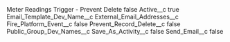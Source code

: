 <?xml version="1.0" encoding="UTF-8"?>
<CustomMetadata xmlns="http://soap.sforce.com/2006/04/metadata" xmlns:xsi="http://www.w3.org/2001/XMLSchema-instance" xmlns:xsd="http://www.w3.org/2001/XMLSchema">
    <label>Meter Readings Trigger - Prevent Delete</label>
    <protected>false</protected>
    <values>
        <field>Active__c</field>
        <value xsi:type="xsd:boolean">true</value>
    </values>
    <values>
        <field>Email_Template_Dev_Name__c</field>
        <value xsi:nil="true"/>
    </values>
    <values>
        <field>External_Email_Addresses__c</field>
        <value xsi:nil="true"/>
    </values>
    <values>
        <field>Fire_Platform_Event__c</field>
        <value xsi:type="xsd:boolean">false</value>
    </values>
    <values>
        <field>Prevent_Record_Delete__c</field>
        <value xsi:type="xsd:boolean">false</value>
    </values>
    <values>
        <field>Public_Group_Dev_Names__c</field>
        <value xsi:nil="true"/>
    </values>
    <values>
        <field>Save_As_Activity__c</field>
        <value xsi:type="xsd:boolean">false</value>
    </values>
    <values>
        <field>Send_Email__c</field>
        <value xsi:type="xsd:boolean">false</value>
    </values>
</CustomMetadata>
